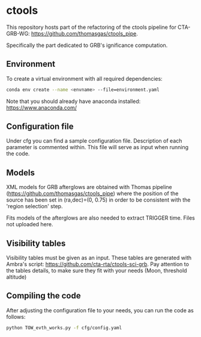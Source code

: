 # ctools
This repository hosts part of the refactoring of the ctools pipeline for CTA-GRB-WG:
https://github.com/thomasgas/ctools_pipe.

Specifically the part dedicated to GRB's ignificance computation. 

## Environment
To create a virtual environment with all required dependencies:

```bash
conda env create --name <envname> --file=environment.yaml
```
Note that you should already have anaconda installed: https://www.anaconda.com/
## Configuration file

Under cfg you can find a sample configuration file. Description of each parameter is commented within. This file will serve as input when running the code.

## Models

XML models for GRB afterglows are obtained with Thomas pipeline (https://github.com/thomasgas/ctools_pipe) where the position of the source has been set in (ra,dec)=(0, 0.75) in order to be consistent with the 'region selection' step. 

Fits models of the afterglows are also needed to extract TRIGGER time. Files not uploaded here. 

## Visibility tables

Visibility tables must be given as an input. These tables are generated with Ambra's script: https://github.com/cta-rta/ctools-sci-grb. Pay attention to the tables details, to make sure they fit with your needs (Moon, threshold altitude)

## Compiling the code

After adjusting the configuration file to your needs, you can run the code as follows:

```bash
python TOW_evth_works.py -f cfg/config.yaml
```

